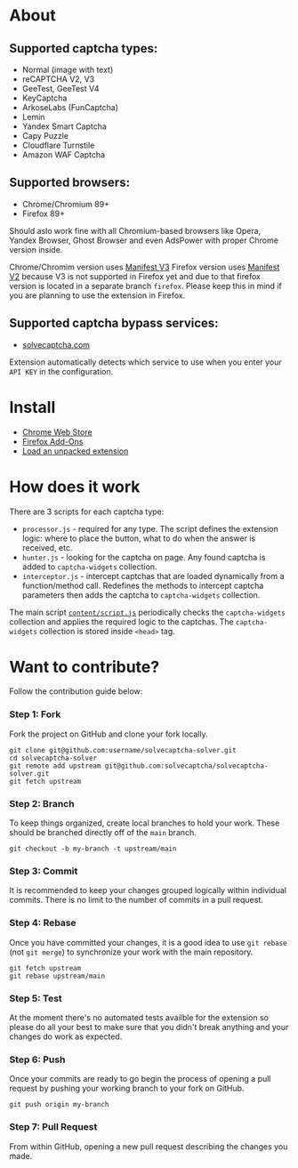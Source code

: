 # About

## Supported captcha types:
- Normal (image with text)
- reCAPTCHA V2, V3
- GeeTest, GeeTest V4
- KeyCaptcha
- ArkoseLabs (FunCaptcha)
- Lemin
- Yandex Smart Captcha
- Capy Puzzle
- Cloudflare Turnstile
- Amazon WAF Captcha

## Supported browsers:
- Chrome/Chromium 89+
- Firefox 89+

Should aslo work fine with all Chromium-based browsers like Opera, Yandex Browser, Ghost Browser and even AdsPower with proper Chrome version inside.

Chrome/Chromim version uses [Manifest V3](https://developer.chrome.com/docs/extensions/mv3/intro/)
Firefox version uses [Manifest V2](https://developer.chrome.com/docs/extensions/mv2/) because V3 is not supported in Firefox yet and due to that firefox version is located in a separate branch `firefox`. Please keep this in mind if you are planning to use the extension in Firefox. 


## Supported captcha bypass services:
- [solvecaptcha.com](https://solvecaptcha.com)

Extension automatically detects which service to use when you enter your `API KEY` in the configuration.


# Install
- [Chrome Web Store](https://chrome.google.com/webstore/detail/solvecaptcha-solver/ifibfemgeogfhoebkmokieepdoobkbpo)
- [Firefox Add-Ons](https://addons.mozilla.org/en-US/firefox/addon/solvecaptcha-solver)
- [Load an unpacked extension](https://developer.chrome.com/docs/extensions/mv3/getstarted/#unpacked)

# How does it work

There are 3 scripts for each captcha type:
* `processor.js` - required for any type. The script defines the extension logic: where to place the button, what to do when the answer is received, etc.
* `hunter.js` - looking for the captcha on page. Any found captcha is added to `captcha-widgets` collection.
* `interceptor.js` - intercept captchas that are loaded dynamically from a function/method call. Redefines the methods to intercept captcha parameters then adds the captcha to `captcha-widgets` collection.

The main script [`content/script.js`](extension/content/script.js) periodically checks the `captcha-widgets` collection and applies the required logic to the captchas. The `captcha-widgets` collection is stored inside `<head>` tag.


# Want to contribute?
Follow the contribution guide below:

### Step 1: Fork
Fork the project on GitHub and clone your fork locally.

```
git clone git@github.com:username/solvecaptcha-solver.git
cd solvecaptcha-solver
git remote add upstream git@github.com:solvecaptcha/solvecaptcha-solver.git 
git fetch upstream
```

### Step 2: Branch
To keep things organized, create local branches to hold your work. These should be branched directly off of the `main` branch.

```
git checkout -b my-branch -t upstream/main
```

### Step 3: Commit
It is recommended to keep your changes grouped logically within individual commits. There is no limit to the number of commits in a pull request.

### Step 4: Rebase
Once you have committed your changes, it is a good idea to use `git rebase` (not `git merge`) to synchronize your work with the main repository.

```
git fetch upstream
git rebase upstream/main
```

### Step 5: Test
At the moment there's no automated tests availble for the extension so please do all your best to make sure that you didn't break anything and your changes do work as expected.

### Step 6: Push
Once your commits are ready to go begin the process of opening a pull request by pushing your working branch to your fork on GitHub.

```
git push origin my-branch
```

### Step 7: Pull Request
From within GitHub, opening a new pull request describing the changes you made. 
